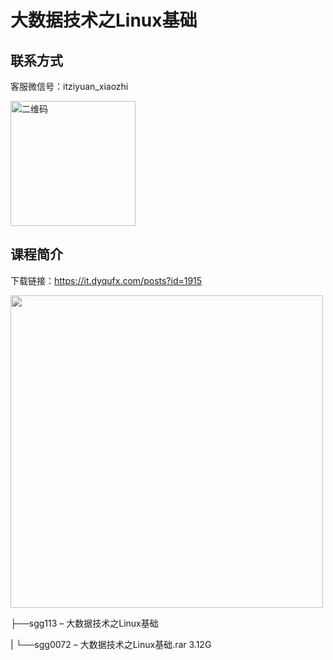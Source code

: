 # 大数据技术之Linux基础

## 联系方式

客服微信号：itziyuan_xiaozhi

<img src="https://ziyuanyun.oss-cn-guangzhou.aliyuncs.com/common/20240614073449/666b82192834a.jpg" width="200" height="200" alt="二维码">

## 课程简介

下载链接：https://it.dyqufx.com/posts?id=1915

<img src="https://ziyuanyun.oss-cn-guangzhou.aliyuncs.com/yun/20240515183604/6644901468ddb.jpg" width="500" alt="">

  ├──sgg113 &#8211; 大数据技术之Linux基础

 | └──sgg0072 &#8211; 大数据技术之Linux基础.rar 3.12G

  